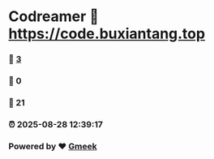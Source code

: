 # Codreamer :link: https://code.buxiantang.top 
### :page_facing_up: [3](https://code.buxiantang.top/tag.html) 
### :speech_balloon: 0 
### :hibiscus: 21 
### :alarm_clock: 2025-08-28 12:39:17 
### Powered by :heart: [Gmeek](https://github.com/Meekdai/Gmeek)
